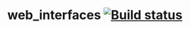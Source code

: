 # web_interfaces [![Build status](https://ci.appveyor.com/api/projects/status/653y61i59eltpmvw?svg=true)](https://ci.appveyor.com/project/Kalynovavs/patterns)
    